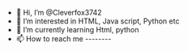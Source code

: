 - 👋 Hi, I’m @Cleverfox3742
- 👀 I’m interested in HTML, Java script, Python etc
- 🌱 I’m currently learning Html, python
- 📫 How to reach me --------

<!---
Cleverfox3742/Cleverfox3742 is a ✨ special ✨ repository because its `README.md` (this file) appears on your GitHub profile.
You can click the Preview link to take a look at your changes.
--->
